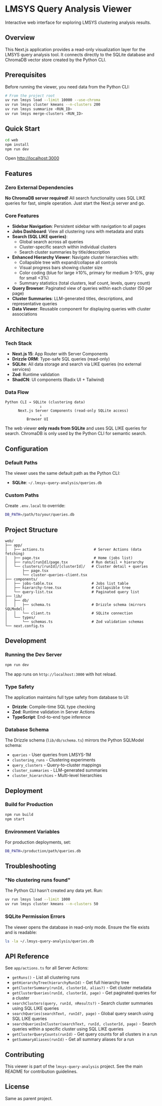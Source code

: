 # LMSYS Query Analysis Viewer

Interactive web interface for exploring LMSYS clustering analysis results.

## Overview

This Next.js application provides a read-only visualization layer for the LMSYS query analysis tool. It connects directly to the SQLite database and ChromaDB vector store created by the Python CLI.

## Prerequisites

Before running the viewer, you need data from the Python CLI:

```bash
# From the project root
uv run lmsys load --limit 10000 --use-chroma
uv run lmsys cluster kmeans --n-clusters 200
uv run lmsys summarize <RUN_ID>
uv run lmsys merge-clusters <RUN_ID>
```

## Quick Start

```bash
cd web
npm install
npm run dev
```

Open [http://localhost:3000](http://localhost:3000)

## Features

### Zero External Dependencies
**No ChromaDB server required!** All search functionality uses SQL LIKE queries for fast, simple operation. Just start the Next.js server and go.

### Core Features
- **Sidebar Navigation**: Persistent sidebar with navigation to all pages
- **Jobs Dashboard**: View all clustering runs with metadata and stats
- **Search (SQL LIKE queries)**:
  - Global search across all queries
  - Cluster-specific search within individual clusters
  - Search cluster summaries by title/description
- **Enhanced Hierarchy Viewer**: Navigate cluster hierarchies with:
  - Collapsible tree with expand/collapse all controls
  - Visual progress bars showing cluster size
  - Color coding (blue for large ≥10%, primary for medium 3-10%, gray for small <3%)
  - Summary statistics (total clusters, leaf count, levels, query count)
- **Query Browser**: Paginated view of queries within each cluster (50 per page)
- **Cluster Summaries**: LLM-generated titles, descriptions, and representative queries
- **Data Viewer**: Reusable component for displaying queries with cluster associations

## Architecture

### Tech Stack

- **Next.js 15**: App Router with Server Components
- **Drizzle ORM**: Type-safe SQL queries (read-only)
- **SQLite**: All data storage and search via LIKE queries (no external services)
- **Zod**: Runtime validation
- **ShadCN**: UI components (Radix UI + Tailwind)

### Data Flow

```
Python CLI → SQLite (clustering data)
                ↓
      Next.js Server Components (read-only SQLite access)
                ↓
          Browser UI
```

The web viewer **only reads from SQLite** and uses SQL LIKE queries for search. ChromaDB is only used by the Python CLI for semantic search.

## Configuration

### Default Paths

The viewer uses the same default path as the Python CLI:

- **SQLite**: `~/.lmsys-query-analysis/queries.db`

### Custom Paths

Create `.env.local` to override:

```bash
DB_PATH=/path/to/your/queries.db
```

## Project Structure

```
web/
├── app/
│   ├── actions.ts                       # Server Actions (data fetching)
│   ├── page.tsx                         # Home (jobs list)
│   ├── runs/[runId]/page.tsx           # Run detail + hierarchy
│   └── clusters/[runId]/[clusterId]/   # Cluster detail + queries
│       ├── page.tsx
│       └── cluster-queries-client.tsx
├── components/
│   ├── jobs-table.tsx                  # Jobs list table
│   ├── hierarchy-tree.tsx              # Collapsible tree
│   └── query-list.tsx                  # Paginated query list
├── lib/
│   ├── db/
│   │   ├── schema.ts                   # Drizzle schema (mirrors SQLModel)
│   │   └── client.ts                   # SQLite connection
│   └── types/
│       └── schemas.ts                  # Zod validation schemas
└── next.config.ts
```

## Development

### Running the Dev Server

```bash
npm run dev
```

The app runs on `http://localhost:3000` with hot reload.

### Type Safety

The application maintains full type safety from database to UI:

- **Drizzle**: Compile-time SQL type checking
- **Zod**: Runtime validation in Server Actions
- **TypeScript**: End-to-end type inference

### Database Schema

The Drizzle schema (`lib/db/schema.ts`) mirrors the Python SQLModel schema:

- `queries` - User queries from LMSYS-1M
- `clustering_runs` - Clustering experiments
- `query_clusters` - Query-to-cluster mappings
- `cluster_summaries` - LLM-generated summaries
- `cluster_hierarchies` - Multi-level hierarchies

## Deployment

### Build for Production

```bash
npm run build
npm start
```

### Environment Variables

For production deployments, set:

```bash
DB_PATH=/production/path/queries.db
```

## Troubleshooting

### "No clustering runs found"

The Python CLI hasn't created any data yet. Run:

```bash
uv run lmsys load --limit 1000
uv run lmsys cluster kmeans --n-clusters 50
```

### SQLite Permission Errors

The viewer opens the database in read-only mode. Ensure the file exists and is readable:

```bash
ls -la ~/.lmsys-query-analysis/queries.db
```

## API Reference

See `app/actions.ts` for all Server Actions:

- `getRuns()` - List all clustering runs
- `getHierarchyTree(hierarchyRunId)` - Get full hierarchy tree
- `getClusterSummary(runId, clusterId, alias?)` - Get cluster metadata
- `getClusterQueries(runId, clusterId, page)` - Get paginated queries for a cluster
- `searchClusters(query, runId, nResults?)` - Search cluster summaries using SQL LIKE queries
- `searchQueries(searchText, runId?, page)` - Global query search using SQL LIKE queries
- `searchQueriesInCluster(searchText, runId, clusterId, page)` - Search queries within a specific cluster using SQL LIKE queries
- `getClusterQueryCounts(runId)` - Get query counts for all clusters in a run
- `getSummaryAliases(runId)` - Get all summary aliases for a run

## Contributing

This viewer is part of the `lmsys-query-analysis` project. See the main README for contribution guidelines.

## License

Same as parent project.
